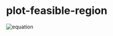 # plot-feasible-region

![equation](https://latex.codecogs.com/svg.image?\begin{align*}\begin{split}\phi(x^1,&space;\omega_1)=\text{Min&space;}&space;&&space;-2&space;y_1(\omega_1)&space;-2&space;y_2(\omega_1)&space;\\\text{&space;s.t.&space;}&space;&&space;y_1&space;(\omega_1)&space;-&space;y_2(\omega_1)&space;\geq&space;-0.6\\&&space;&space;-y_1(\omega_1)&space;-&space;y_2(\omega_1)&space;\geq&space;-1.2&space;&plus;&space;0.5x\\&&space;&space;-y_1(\omega_1)&space;\geq&space;-1\\&&space;&space;-y_2(\omega_1)&space;\geq&space;-1\\&&space;&space;-y_1(\omega_1)&space;-&space;y_2(\omega_1)&space;\geq&space;-1&space;&plus;x\end{split}\end{align*})

